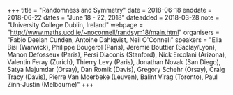 +++
title = "Randomness and Symmetry"
date = 2018-06-18
enddate = 2018-06-22
dates = "June 18 - 22, 2018"
dateadded = 2018-03-28
note = "University College Dublin, Ireland"
webpage = "http://www.maths.ucd.ie/~noconnell/randsym18/main.html"
organisers = "Fabio Deelan Cunden, Antoine Dahlqvist, Neil O'Connell"
speakers = "Elia Bisi (Warwick), Philippe Bougerol (Paris), Jeremie Bouttier (Saclay/Lyon), Manon Defosseux (Paris), Persi Diaconis (Stanford), Nick Ercolani (Arizona), Valentin Feray (Zurich), Thierry Levy (Paris), Jonathan Novak (San Diego), Satya Majumdar (Orsay), Dan Romik (Davis), Gregory Schehr (Orsay), Craig Tracy (Davis), Pierre Van Moerbeke (Leuven), Balint Virag (Toronto), Paul Zinn-Justin (Melbourne)"
+++
